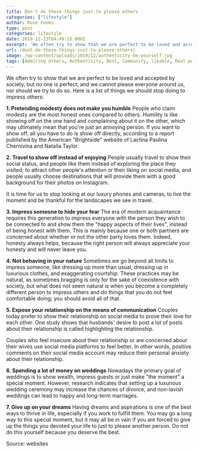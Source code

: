 ```yaml
---
title: Don't do these things just to please others
categories: ["lifestyle"]
author: Rose Fooks
type: post
categories: lifestyle
date: 2019-12-23T04:49:15.000Z
excerpt: 'We often try to show that we are perfect to be loved and accepted by society, but no one is perfect, and we cannot please everyone around us, nor should we try to do so.'
url: /dont-do-these-things-just-to-please-others/
image: /wp-content/uploads/2019/12/authenticity-be-yourself.jpg
tags: [Admiring others, Authenticity, Best, Community, likable, Real person]
---
```


We often try to show that we are perfect to be loved and accepted by society, but no one is perfect, and we cannot please everyone around us, nor should we try to do so. Here is a list of things we should stop doing to impress others:

**1. Pretending modesty does not make you humble**
People who claim modesty are the most honest ones compared to others. Humility is like showing off on the one hand and complaining about it on the other, which may ultimately mean that you're just an annoying person. If you want to show off, all you have to do is show off directly, according to a report published by the American "Brightside" website of Lactina Paulina Chernivina and Natalia Taylor.

**2. Travel to show off instead of enjoying**
People usually travel to show their social status, and people like them instead of exploring the place they visited; to attract other people's attention or their liking on social media, and people usually choose destinations that will provide them with a good background for their photos on Instagram.

It is time for us to stop looking at our luxury phones and cameras, to live the moment and be thankful for the landscapes we see in travel.

**3. Impress someone to hide your fear**
The era of modern acquaintance requires this generation to impress everyone with the person they wish to be connected to and show them the "happy aspects of their lives", instead of being honest with them. This is mainly because one or both partners are concerned about whether or not the other party loves them. Indeed, honesty always helps, because the right person will always appreciate your honesty and will never leave you.

**4. Not behaving in your nature**
Sometimes we go beyond all limits to impress someone, like dressing up more than usual, dressing up in luxurious clothes, and exaggerating courtship. These practices may be natural, as sometimes bragging is only for the sake of coexistence with society, but what does not seem natural is when you become a completely different person to impress others and do things that you do not feel comfortable doing; you should avoid all of that.

**5. Expose your relationship on the means of communication**
Couples today prefer to show their relationship on social media to prove their love for each other. One study shows that husbands' desire to post a lot of posts about their relationship is called highlighting the relationship.

Couples who feel insecure about their relationship or are concerned about their wives use social media platforms to feel better. In other words, positive comments on their social media account may reduce their personal anxiety about their relationship.

**6. Spending a lot of money on weddings**
Nowadays the primary goal of weddings is to show wealth, impress guests or just make "the moment" a special moment. However, research indicates that setting up a luxurious wedding ceremony may increase the chances of divorce, and non-lavish weddings can lead to happy and long-term marriages.

**7. Give up on your dreams**
Having dreams and aspirations is one of the best ways to thrive in life, especially if you work to fulfill them. You may go a long way to this special moment, but it may all be in vain if you are forced to give up the things you devoted your life to just to please another person. Do not do this yourself because you deserve the best.

Source: websites
